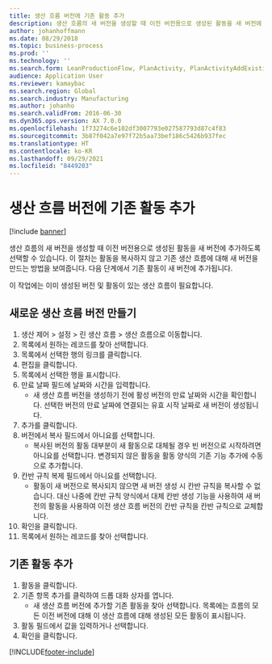 ```yaml
---
title: 생산 흐름 버전에 기존 활동 추가
description: 생산 흐름의 새 버전을 생성할 때 이전 버전용으로 생성된 활동을 새 버전에 추가하도록 선택할 수 있습니다.
author: johanhoffmann
ms.date: 08/29/2018
ms.topic: business-process
ms.prod: ''
ms.technology: ''
ms.search.form: LeanProductionFlow, PlanActivity, PlanActivityAddExisting, PlanActivityAddExistingLookup
audience: Application User
ms.reviewer: kamaybac
ms.search.region: Global
ms.search.industry: Manufacturing
ms.author: johanho
ms.search.validFrom: 2016-06-30
ms.dyn365.ops.version: AX 7.0.0
ms.openlocfilehash: 1f73274c6e102df3007793e027587793d87c4f83
ms.sourcegitcommit: 3b87f042a7e97f72b5aa73bef186c5426b937fec
ms.translationtype: HT
ms.contentlocale: ko-KR
ms.lasthandoff: 09/29/2021
ms.locfileid: "8449203"
---
```

# <a name="add-an-existing-activity-to-a-production-flow-version"></a>생산 흐름 버전에 기존 활동 추가

[!include [banner](../../includes/banner.md)]

생산 흐름의 새 버전을 생성할 때 이전 버전용으로 생성된 활동을 새 버전에 추가하도록 선택할 수 있습니다. 이 절차는 활동을 복사하지 않고 기존 생산 흐름에 대해 새 버전을 만드는 방법을 보여줍니다. 다음 단계에서 기존 활동이 새 버전에 추가됩니다. 

이 작업에는 이미 생성된 버전 및 활동이 있는 생산 흐름이 필요합니다.


## <a name="create-a-new-production-flow-version"></a>새로운 생산 흐름 버전 만들기
1. 생산 제어 > 설정 > 린 생산 흐름 > 생산 흐름으로 이동합니다.
2. 목록에서 원하는 레코드를 찾아 선택합니다.
3. 목록에서 선택한 행의 링크를 클릭합니다.
4. 편집을 클릭합니다.
5. 목록에서 선택한 행을 표시합니다.
6. 만료 날짜 필드에 날짜와 시간을 입력합니다.
    * 새 생산 흐름 버전을 생성하기 전에 활성 버전의 만료 날짜와 시간을 확인합니다. 선택한 버전의 만료 날짜에 연결되는 유효 시작 날짜로 새 버전이 생성됩니다.  
7. 추가를 클릭합니다.
8. 버전에서 복사 필드에서 아니요를 선택합니다.
    * 복사된 버전의 활동 대부분이 새 활동으로 대체될 경우 빈 버전으로 시작하려면 아니요를 선택합니다. 변경되지 않은 활동을 활동 양식의 기존 기능 추가에 수동으로 추가합니다.  
9. 칸반 규칙 복제 필드에서 아니요를 선택합니다.
    * 활동이 새 버전으로 복사되지 않으면 새 버전 생성 시 칸반 규칙을 복사할 수 없습니다.   대신 나중에 칸반 규칙 양식에서 대체 칸반 생성 기능을 사용하여 새 버전의 활동을 사용하여 이전 생산 흐름 버전의 칸반 규칙을 칸반 규칙으로 교체합니다.  
10. 확인을 클릭합니다.
11. 목록에서 원하는 레코드를 찾아 선택합니다.

## <a name="add-an-existing-activity"></a>기존 활동 추가
1. 활동을 클릭합니다.
2. 기존 항목 추가를 클릭하여 드롭 대화 상자를 엽니다.
    * 새 생산 흐름 버전에 추가할 기존 활동을 찾아 선택합니다.  목록에는 흐름의 모든 이전 버전에 대해 이 생산 흐름에 대해 생성된 모든 활동이 표시됩니다.  
3. 활동 필드에서 값을 입력하거나 선택합니다.
4. 확인을 클릭합니다.



[!INCLUDE[footer-include](../../../includes/footer-banner.md)]